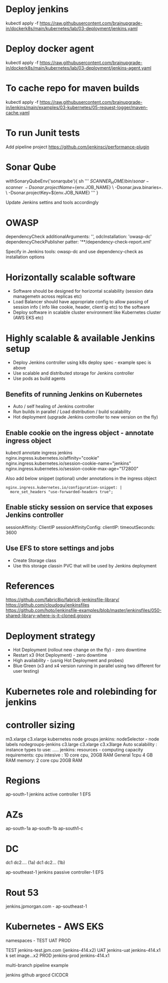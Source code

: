 # Deploy jenkins
kubectl apply -f https://raw.githubusercontent.com/brainupgrade-in/dockerk8s/main/kubernetes/lab/03-deployment/jenkins.yaml

# Deploy docker agent
kubectl apply -f https://raw.githubusercontent.com/brainupgrade-in/dockerk8s/main/kubernetes/lab/03-deployment/jenkins-agent.yaml

# To cache repo for maven builds
kubectl apply -f https://raw.githubusercontent.com/brainupgrade-in/jenkins/main/examples/03-kubernetes/05-request-logger/maven-cache.yaml

# To run Junit tests
Add pipeline project https://github.com/jenkinsci/performance-plugin 

# Sonar Qube
withSonaryQubeEnv('sonarqube'){
    sh ''' 
    $SCANNER_HOME/bin/sonar-scanner \ 
     -Dsonar.projectName=${env.JOB_NAME} \ 
     -Dsonar.java.binaries=. \ 
      -Dsonar.projectKey=${env.JOB_NAME}
    '''
}

Update Jenkins settins and tools accordingly

# OWASP
dependencyCheck additionalArguments: '', odcInstallation: 'owasp-dc' dependencyCheckPublisher patter: '**/dependency-check-report.xml'

Specify in Jenkins tools: owasp-dc and use dependency-check as installation options

# Horizontally scalable software
- Software should be designed for horizontal scalability (session data managemetn across replicas etc)
- Load Balancer should have appropriate config to allow passing of session info ( info like cookie, header, client ip etc) to the software
- Deploy software in scalable cluster environment like Kubernetes cluster (AWS EKS etc)

# Highly scalable & available Jenkins setup
- Deploy Jenkins controller using k8s deploy spec - example spec is above 
- Use scalable and distributed storage for Jenkins controller
- Use pods as build agents
## Benefits of running Jenkins on  Kubernetes
- Auto / self healing of Jenkins controller
- Run builds in parallel / Load distribution / build scalability
- Hot deployment (upgrade Jenkins controller to new version on the fly)

## Enable cookie on the ingress object - annotate ingress object
kubectl annotate ingress jenkins nginx.ingress.kubernetes.io/affinity="cookie" nginx.ingress.kubernetes.io/session-cookie-name="jenkins"  nginx.ingress.kubernetes.io/session-cookie-max-age="172800"

Also add below snippet (optional) under annotations in the ingress object

    nginx.ingress.kubernetes.io/configuration-snippet: |
      more_set_headers "use-forwarded-headers true";

## Enable sticky session on service that exposes Jenkins controller
  sessionAffinity: ClientIP
  sessionAffinityConfig:
    clientIP:
      timeoutSeconds: 3600
## Use EFS to store settings and jobs
- Create Storage class
- Use this storage classin PVC that will be used by Jenkins deployment

# References
https://github.com/fabric8io/fabric8-jenkinsfile-library/
https://github.com/cloudogu/jenkinsfiles
https://github.com/hoto/jenkinsfile-examples/blob/master/jenkinsfiles/050-shared-library-where-is-it-cloned.groovy

# Deployment strategy 
- Hot Deployment (rollout new change on the fly) - zero downtime
- Restart x3 (Hot Deployment) - zero downtime
- High availability - (usnig Hot Deployment and probes)
- Blue Green (x3 and x4 version running in parallel using two different for user testing)

# Kubernetes role and rolebinding for jenkins

# controller sizing
m3.xlarge
c3.xlarge
kubernetes node groups
jenkins: nodeSelector - node labels nodegroups-jenkins c3.large c3.xlarge  c3.x3large
Auto scalability : instance types to use: .....
jenkins: resources - computing capacity requirements: cpu intesive : 10 core cpu, 20GB RAM  General 1cpu 4 GB RAM  memory:  2 core cpu 20GB RAM

# Regions
ap-south-1  jenkins active controller 1  EFS
# AZs
ap-south-1a ap-south-1b ap-south1-c
# DC
dc1 dc2.... (1a)
dc1 dc2... (1b)

ap-southeast-1  jenkins passive controller-1 EFS

# Rout 53
jenkins.jpmorgan.com  - ap-southeast-1

# Kubernetes - AWS EKS
namespaces - TEST  UAT PROD

TEST  jenkins-test.jpm.com   (jenkins-414.x2)
UAT  jenkins-uat  jenkins-414.x1  k set image...x2
PROD   jenkins-prod  jenkins-414.x1

multi-branch pipeline example

jenkins github argocd   CICDCR
